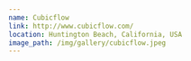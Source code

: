 ```yaml
---
name: Cubicflow
link: http://www.cubicflow.com/
location: Huntington Beach, California, USA
image_path: /img/gallery/cubicflow.jpeg
---
```

